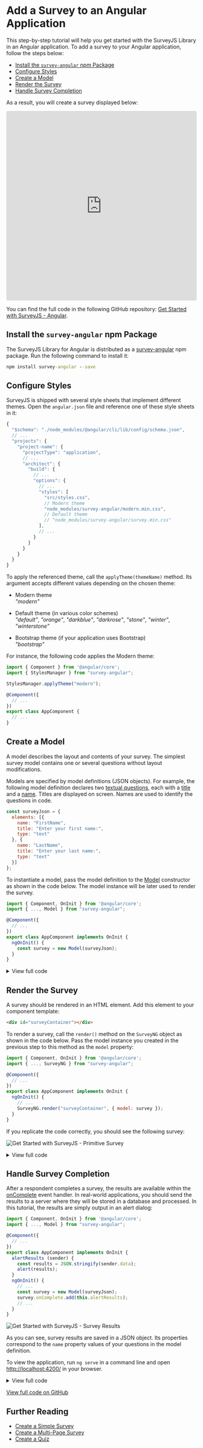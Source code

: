 # Add a Survey to an Angular Application

This step-by-step tutorial will help you get started with the SurveyJS Library in an Angular application. To add a survey to your Angular application, follow the steps below:

- [Install the `survey-angular` npm Package](#install-the-survey-angular-npm-package)
- [Configure Styles](#configure-styles)
- [Create a Model](#create-a-model)
- [Render the Survey](#render-the-survey)
- [Handle Survey Completion](#handle-survey-completion)

As a result, you will create a survey displayed below:

<iframe src="https://codesandbox.io/embed/unruffled-breeze-3e1rx?fontsize=14&hidenavigation=1&module=%2Fsrc%2Fapp%2Fapp.component.ts&theme=dark"
    style="width:100%; height:500px; border:0; border-radius: 4px; overflow:hidden;"
    title="SurveyJS - Add a Survey to an Angular Application"
    sandbox="allow-forms allow-modals allow-popups allow-presentation allow-same-origin allow-scripts"
></iframe>

You can find the full code in the following GitHub repository: <a href="https://github.com/surveyjs/code-examples/tree/main/get-started-library/angular" target="_blank">Get Started with SurveyJS - Angular</a>.

## Install the `survey-angular` npm Package

The SurveyJS Library for Angular is distributed as a <a href="https://www.npmjs.com/package/survey-angular" target="_blank">survey-angular</a> npm package. Run the following command to install it:

```cmd
npm install survey-angular --save
```

## Configure Styles

SurveyJS is shipped with several style sheets that implement different themes. Open the `angular.json` file and reference one of these style sheets in it:

```js
{
  "$schema": "./node_modules/@angular/cli/lib/config/schema.json",
  // ...
  "projects": {
    "project-name": {
      "projectType": "application",
      // ...
      "architect": {
        "build": {
          // ...
          "options": {
            // ...
            "styles": [
              "src/styles.css",
              // Modern theme
              "node_modules/survey-angular/modern.min.css",
              // Default theme
              // "node_modules/survey-angular/survey.min.css"
            ],
            // ...
          }
        }
      }
    }
  }
}
```

To apply the referenced theme, call the `applyTheme(themeName)` method. Its argument accepts different values depending on the chosen theme:

- Modern theme      
*"modern"*

- Default theme (in various color schemes)     
*"default"*, *"orange"*, *"darkblue"*, *"darkrose"*, *"stone"*, *"winter"*, *"winterstone"*

- Bootstrap theme (if your application uses Bootstrap)       
*"bootstrap"*

For instance, the following code applies the Modern theme:

```js
import { Component } from '@angular/core';
import { StylesManager } from "survey-angular";

StylesManager.applyTheme("modern");

@Component({
  // ...
})
export class AppComponent {
  // ...
}
```

## Create a Model

A model describes the layout and contents of your survey. The simplest survey model contains one or several questions without layout modifications.

Models are specified by model definitions (JSON objects). For example, the following model definition declares two [textual questions](https://surveyjs.io/Documentation/Library?id=questiontextmodel), each with a [title](https://surveyjs.io/Documentation/Library?id=questiontextmodel#title) and a [name](https://surveyjs.io/Documentation/Library?id=questiontextmodel#name). Titles are displayed on screen. Names are used to identify the questions in code.

```js
const surveyJson = {
  elements: [{
    name: "FirstName",
    title: "Enter your first name:",
    type: "text"
  }, {
    name: "LastName",
    title: "Enter your last name:",
    type: "text"
  }]
};
```

To instantiate a model, pass the model definition to the [Model](https://surveyjs.io/Documentation/Library?id=surveymodel) constructor as shown in the code below. The model instance will be later used to render the survey. 

```js
import { Component, OnInit } from '@angular/core';
import { ..., Model } from "survey-angular";

@Component({
  // ...
})
export class AppComponent implements OnInit {
  ngOnInit() {
    const survey = new Model(surveyJson);
  }
}
```

<details>
    <summary>View full code</summary>  

```js
import { Component, OnInit } from '@angular/core';
import { Model, StylesManager } from "survey-angular";

StylesManager.applyTheme("modern");

const surveyJson = {
  elements: [{
    name: "FirstName",
    title: "Enter your first name:",
    type: "text"
  }, {
    name: "LastName",
    title: "Enter your last name:",
    type: "text"
  }]
};

@Component({
  selector: 'app-root',
  templateUrl: './app.component.html',
  styleUrls: ['./app.component.css']
})
export class AppComponent implements OnInit {
  title = 'My First Survey';
  ngOnInit() {    
    const survey = new Model(surveyJson);
  }
}
```
</details>

## Render the Survey

A survey should be rendered in an HTML element. Add this element to your component template:

```html
<div id="surveyContainer"></div>
```

To render a survey, call the `render()` method on the `SurveyNG` object as shown in the code below. Pass the model instance you created in the previous step to this method as the `model` property:

```js
import { Component, OnInit } from '@angular/core';
import { ..., SurveyNG } from "survey-angular";

@Component({
  // ...
})
export class AppComponent implements OnInit {
  ngOnInit() {
    // ...
    SurveyNG.render("surveyContainer", { model: survey });
  }
}
```

If you replicate the code correctly, you should see the following survey:

![Get Started with SurveyJS - Primitive Survey](images/get-started-primitive-survey.png)

<details>
    <summary>View full code</summary>  

```html
<div id="surveyContainer"></div>
```

```js
import { Component, OnInit } from '@angular/core';
import { Model, SurveyNG, StylesManager } from "survey-angular";

StylesManager.applyTheme("modern");

const surveyJson = {
  elements: [{
    name: "FirstName",
    title: "Enter your first name:",
    type: "text"
  }, {
    name: "LastName",
    title: "Enter your last name:",
    type: "text"
  }]
};

@Component({
  selector: 'app-root',
  templateUrl: './app.component.html',
  styleUrls: ['./app.component.css']
})
export class AppComponent implements OnInit {
  title = 'My First Survey';
  ngOnInit() {    
    const survey = new Model(surveyJson);
    SurveyNG.render("surveyContainer", { model: survey });
  }
}
```
</details>

## Handle Survey Completion

After a respondent completes a survey, the results are available within the [onComplete](https://surveyjs.io/Documentation/Library?id=surveymodel#onComplete) event handler. In real-world applications, you should send the results to a server where they will be stored in a database and processed. In this tutorial, the results are simply output in an alert dialog:

```js
import { Component, OnInit } from '@angular/core';
import { ..., Model } from "survey-angular";

@Component({
  // ...
})
export class AppComponent implements OnInit {
  alertResults (sender) {
    const results = JSON.stringify(sender.data);
    alert(results);
  }
  ngOnInit() {
    // ...
    const survey = new Model(surveyJson);
    survey.onComplete.add(this.alertResults);
    // ...
  }
}
```
![Get Started with SurveyJS - Survey Results](images/get-started-primitive-survey-alert.png)

As you can see, survey results are saved in a JSON object. Its properties correspond to the `name` property values of your questions in the model definition.

To view the application, run `ng serve` in a command line and open [http://localhost:4200/](http://localhost:4200/) in your browser.

<details>
    <summary>View full code</summary>  

```html
<div id="surveyContainer"></div>
```

```js
import { Component, OnInit } from '@angular/core';
import { Model, SurveyNG, StylesManager } from "survey-angular";

StylesManager.applyTheme("modern");

const surveyJson = {
  elements: [{
    name: "FirstName",
    title: "Enter your first name:",
    type: "text"
  }, {
    name: "LastName",
    title: "Enter your last name:",
    type: "text"
  }]
};

@Component({
  selector: 'app-root',
  templateUrl: './app.component.html',
  styleUrls: ['./app.component.css']
})
export class AppComponent implements OnInit {
  title = 'My First Survey';
  alertResults (sender) {
    const results = JSON.stringify(sender.data);
    alert(results);
  }
  ngOnInit() {
    const survey = new Model(surveyJson);
    survey.onComplete.add(this.alertResults);
    SurveyNG.render("surveyContainer", { model: survey });
  }
}
```
</details>

<a href="https://github.com/surveyjs/code-examples/tree/main/get-started-library/angular" target="_blank">View full code on GitHub</a>

## Further Reading

- [Create a Simple Survey](https://surveyjs.io/Documentation/Library?id=design-survey-create-a-simple-survey)
- [Create a Multi-Page Survey](https://surveyjs.io/Documentation/Library?id=design-survey-create-a-multi-page-survey)
- [Create a Quiz](https://surveyjs.io/Documentation/Library?id=design-survey-create-a-quiz)
